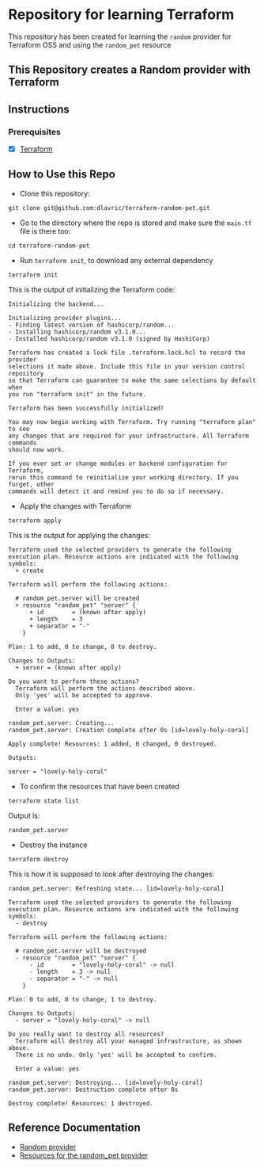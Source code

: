 # Repository for learning Terraform
This repository has been created for learning the `random` provider for Terraform OSS and using the `random_pet` resource

## This Repository creates a Random provider with Terraform

## Instructions

### Prerequisites

- [X] [Terraform](https://www.terraform.io/downloads)

## How to Use this Repo

- Clone this repository:
```shell
git clone git@github.com:dlavric/terraform-random-pet.git
```

- Go to the directory where the repo is stored and make sure the `main.tf` file is there too:
```shell
cd terraform-random-pet
```

- Run `terraform init`, to download any external dependency
```shell
terraform init
```

This is the output of initializing the Terraform code:
```shell
Initializing the backend...

Initializing provider plugins...
- Finding latest version of hashicorp/random...
- Installing hashicorp/random v3.1.0...
- Installed hashicorp/random v3.1.0 (signed by HashiCorp)

Terraform has created a lock file .terraform.lock.hcl to record the provider
selections it made above. Include this file in your version control repository
so that Terraform can guarantee to make the same selections by default when
you run "terraform init" in the future.

Terraform has been successfully initialized!

You may now begin working with Terraform. Try running "terraform plan" to see
any changes that are required for your infrastructure. All Terraform commands
should now work.

If you ever set or change modules or backend configuration for Terraform,
rerun this command to reinitialize your working directory. If you forget, other
commands will detect it and remind you to do so if necessary.
```

- Apply the changes with Terraform
```shell
terraform apply
```

This is the output for applying the changes:
```shell
Terraform used the selected providers to generate the following execution plan. Resource actions are indicated with the following symbols:
  + create

Terraform will perform the following actions:

  # random_pet.server will be created
  + resource "random_pet" "server" {
      + id        = (known after apply)
      + length    = 3
      + separator = "-"
    }

Plan: 1 to add, 0 to change, 0 to destroy.

Changes to Outputs:
  + server = (known after apply)

Do you want to perform these actions?
  Terraform will perform the actions described above.
  Only 'yes' will be accepted to approve.

  Enter a value: yes

random_pet.server: Creating...
random_pet.server: Creation complete after 0s [id=lovely-holy-coral]

Apply complete! Resources: 1 added, 0 changed, 0 destroyed.

Outputs:

server = "lovely-holy-coral"
```

- To confirm the resources that have been created
```shell
terraform state list
```

Output is:
```shell
random_pet.server
```

- Destroy the instance
```shell
terraform destroy
```

This is how it is supposed to look after destroying the changes:
```shell
random_pet.server: Refreshing state... [id=lovely-holy-coral]

Terraform used the selected providers to generate the following execution plan. Resource actions are indicated with the following symbols:
  - destroy

Terraform will perform the following actions:

  # random_pet.server will be destroyed
  - resource "random_pet" "server" {
      - id        = "lovely-holy-coral" -> null
      - length    = 3 -> null
      - separator = "-" -> null
    }

Plan: 0 to add, 0 to change, 1 to destroy.

Changes to Outputs:
  - server = "lovely-holy-coral" -> null

Do you really want to destroy all resources?
  Terraform will destroy all your managed infrastructure, as shown above.
  There is no undo. Only 'yes' will be accepted to confirm.

  Enter a value: yes

random_pet.server: Destroying... [id=lovely-holy-coral]
random_pet.server: Destruction complete after 0s

Destroy complete! Resources: 1 destroyed.
```

## Reference Documentation
- [Random provider](https://registry.terraform.io/providers/hashicorp/random/latest/docs)
- [Resources for the random_pet provider](https://registry.terraform.io/providers/hashicorp/random/latest/docs/resources/pet)
